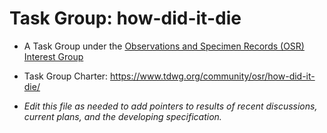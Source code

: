 # Task Group:  how-did-it-die

 * A Task Group under the [Observations and Specimen Records (OSR) Interest Group](https://www.tdwg.org/community/osr/)

 * Task Group Charter:  https://www.tdwg.org/community/osr/how-did-it-die/

 * _Edit this file as needed to add pointers to results of recent discussions, current plans, and the developing specification._
